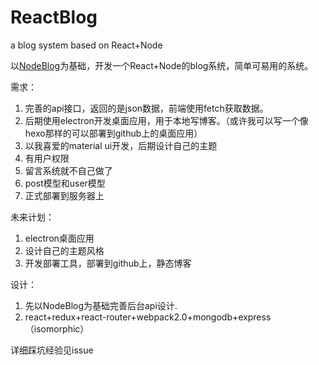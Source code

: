 # ReactBlog
a blog system based on React+Node


以[NodeBlog](https://github.com/BetaMee/NodeBlog)为基础，开发一个React+Node的blog系统，简单可易用的系统。

需求：

1. 完善的api接口，返回的是json数据，前端使用fetch获取数据。
2. 后期使用electron开发桌面应用，用于本地写博客。（或许我可以写一个像hexo那样的可以部署到github上的桌面应用）
3. 以我喜爱的material ui开发，后期设计自己的主题
4. 有用户权限
5. 留言系统就不自己做了
6. post模型和user模型
7. 正式部署到服务器上

未来计划：

1. electron桌面应用
2. 设计自己的主题风格
3. 开发部署工具，部署到github上，静态博客

设计：

1. 先以NodeBlog为基础完善后台api设计.
2. react+redux+react-router+webpack2.0+mongodb+express（isomorphic）

详细踩坑经验见issue
